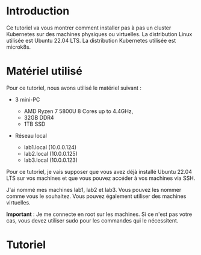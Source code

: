 # Introduction

Ce tutoriel va vous montrer comment installer pas à pas un cluster Kubernetes sur des machines physiques ou virtuelles. La distribution Linux utilisée est Ubuntu 22.04 LTS. La distribution Kubernetes utilisée est microk8s.

# Matériel utilisé

Pour ce tutoriel, nous avons utilisé le matériel suivant :

* 3 mini-PC

    * AMD Ryzen 7 5800U 8 Cores up to 4.4GHz, 
    * 32GB DDR4 
    * 1TB SSD

* Réseau local

    * lab1.local (10.0.0.124)
    * lab2.local (10.0.0.125)
    * lab3.local (10.0.0.123)

Pour ce tutoriel, je vais supposer que vous avez déjà installé Ubuntu 22.04 LTS sur vos machines et que vous pouvez accéder à vos machines via SSH.

J'ai nommé mes machines lab1, lab2 et lab3. Vous pouvez les nommer comme vous le souhaitez. Vous pouvez également utiliser des machines virtuelles.

**Important** : Je me connecte en root sur les machines. Si ce n'est pas votre cas, vous devez utiliser sudo pour les commandes qui le nécessitent.

# Tutoriel





